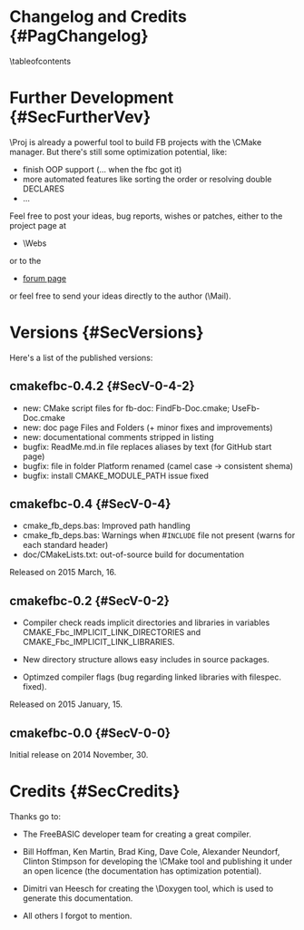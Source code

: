 Changelog and Credits {#PagChangelog}
=====================
\tableofcontents


# Further Development {#SecFurtherVev}

\Proj is already a powerful tool to build FB projects with the \CMake
manager. But there's still some optimization potential, like:

- finish OOP support (... when the fbc got it)
- more automated features like sorting the order or resolving double DECLARES
- ...

Feel free to post your ideas, bug reports, wishes or patches, either
to the project page at

- \Webs

or to the

- [forum page](http://www.freebasic.net/forum/viewtopic.php?p=203093)

or feel free to send your ideas directly to the author (\Mail).


# Versions  {#SecVersions}

Here's a list of the published versions:

## cmakefbc-0.4.2 {#SecV-0-4-2}

- new: CMake script files for fb-doc: FindFb-Doc.cmake; UseFb-Doc.cmake
- new: doc page Files and Folders (+ minor fixes and improvements)
- new: documentational comments stripped in listing
- bugfix: ReadMe.md.in file replaces aliases by text (for GitHub start page)
- bugfix: file in folder Platform renamed (camel case -> consistent shema)
- bugfix: install CMAKE_MODULE_PATH issue fixed


## cmakefbc-0.4 {#SecV-0-4}

- cmake_fb_deps.bas: Improved path handling
- cmake_fb_deps.bas: Warnings when #`INCLUDE` file not present (warns for each standard header)
- doc/CMakeLists.txt: out-of-source build for documentation

Released on 2015 March, 16.


## cmakefbc-0.2 {#SecV-0-2}

- Compiler check reads implicit directories and libraries in variables CMAKE_Fbc_IMPLICIT_LINK_DIRECTORIES and CMAKE_Fbc_IMPLICIT_LINK_LIBRARIES.

- New directory structure allows easy includes in source packages.

- Optimzed compiler flags (bug regarding linked libraries with filespec. fixed).

Released on 2015 January, 15.


## cmakefbc-0.0 {#SecV-0-0}

Initial release on 2014 November, 30.



# Credits {#SecCredits}

Thanks go to:

- The FreeBASIC developer team for creating a great compiler.

- Bill Hoffman, Ken Martin, Brad King, Dave Cole, Alexander Neundorf,
  Clinton Stimpson for developing the \CMake tool and publishing it
  under an open licence (the documentation has optimization
  potential).

- Dimitri van Heesch for creating the \Doxygen tool, which is used to
  generate this documentation.

- All others I forgot to mention.
